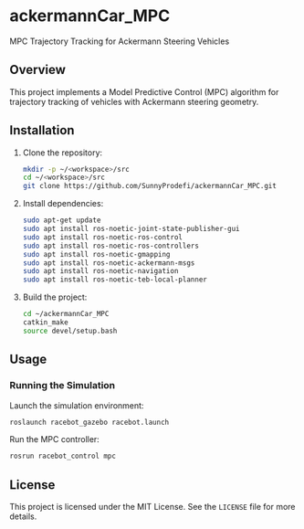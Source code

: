 # ackermannCar_MPC

MPC Trajectory Tracking for Ackermann Steering Vehicles

## Overview

This project implements a Model Predictive Control (MPC) algorithm for trajectory tracking of vehicles with Ackermann steering geometry.

## Installation

1. Clone the repository:
   ```sh
   mkdir -p ~/<workspace>/src
   cd ~/<workspace>/src
   git clone https://github.com/SunnyProdefi/ackermannCar_MPC.git
   ```

2. Install dependencies:
   ```sh
   sudo apt-get update
   sudo apt install ros-noetic-joint-state-publisher-gui
   sudo apt install ros-noetic-ros-control
   sudo apt install ros-noetic-ros-controllers
   sudo apt install ros-noetic-gmapping
   sudo apt install ros-noetic-ackermann-msgs
   sudo apt install ros-noetic-navigation
   sudo apt install ros-noetic-teb-local-planner
   ```

3. Build the project:
   ```sh
   cd ~/ackermannCar_MPC
   catkin_make
   source devel/setup.bash
   ```

## Usage

### Running the Simulation

Launch the simulation environment:
```sh
roslaunch racebot_gazebo racebot.launch
```

Run the MPC controller:
```sh
rosrun racebot_control mpc
```

## License

This project is licensed under the MIT License. See the `LICENSE` file for more details.
